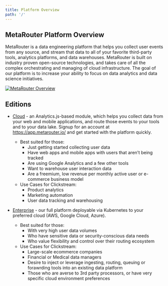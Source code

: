 ```yaml
---
title: Platform Overview
path: '/'
---
```


## MetaRouter Platform Overview

MetaRouter is a data engineering platform that helps you collect user events from any source, and stream that data to all of your favorite third-party tools, analytics platforms, and data warehouses. MetaRouter is built on industry proven open-source technologies, and takes care of all the complex orchestrating and managing of cloud infrastructure. The goal of our platform is to increase your ability to focus on data analytics and data science initiatives.

[![MetaRouter Overview](/assets/img/platform_overview.png)](/assets/img/platform_overview.png)

## Editions

* [Cloud](/v2/editions/cloud/overview.html) - an Analytics.js-based module, which helps you collect data from your web and mobile applications, and route those events to your tools and to your data lake. Signup for an account at https://app.metarouter.io/ and get started with the platform quickly.
    - Best suited for those:
        - Just getting started collecting user data
        - Have web apps and mobile apps with users that aren’t being tracked
        - Are using Google Analytics and a few other tools
        - Want to warehouse user interaction data
        - Are a freemium, low revenue per monthly active user or e-commerce business model
    - Use Cases for Clickstream:
        - Product analytics
        - Marketing automation
        - User data tracking and warehousing

* [Enterprise](/v2/editions/enterprise/overview.html) - our full platform deployable via Kubernetes to your preferred cloud (AWS, Google Cloud, Azure).
    - Best suited for those:
        - With very high user data volumes
        - Who have sensitive data or security-conscious data needs
        - Who value flexibility and control over their routing ecosystem
    - Use Cases for Clickstream:
        - Large-scale ecommerce companies
        - Financial or Medical data managers
        - Desire to inject or leverage ingesting, routing, queuing or forawrding tools into an existing data platform
        - Those who are averse to 3rd party processors, or have very specific cloud environment preferences
